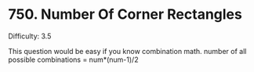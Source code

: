 # 750. Number Of Corner Rectangles

Difficulty: 3.5

This question would be easy if you know combination math. 
number of all possible combinations = num*(num-1)/2
